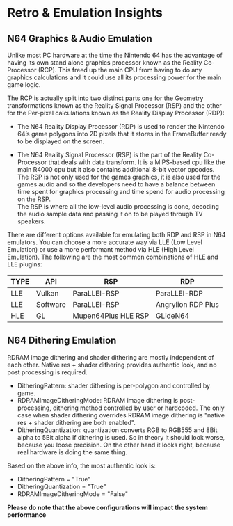# Retro & Emulation Insights

## N64 Graphics & Audio Emulation

Unlike most PC hardware at the time the Nintendo 64 has the advantage of having its own stand alone graphics processor known as the Reality Co-Processor (RCP). This freed up the main CPU from having to do any graphics calculations and it could use all its processing power for the main game logic.

The RCP is actually split into two distinct parts one for the Geometry transformations known as the Reality Signal Processor (RSP) and the other for the Per-pixel calculations known as the Reality Display Processor (RDP):

* The N64 Reality Display Processor (RDP) is used to render the Nintendo 64’s game polygons into 2D pixels that it stores in the FrameBuffer ready to be displayed on the screen.

* The N64 Reality Signal Processor (RSP) is the part of the Reality Co-Processor that deals with data transform. It is a MIPS-based cpu like the main R4000 cpu but it also contains additional 8-bit vector opcodes.</br>
The RSP is not only used for the games graphics, it is also used for the games audio and so the developers need to have a balance between time spent for graphics processing and time spend for audio processing on the RSP.</br>
The RSP is where all the low-level audio processing is done, decoding the audio sample data and passing it on to be played through TV speakers.

There are different options available for emulating both RDP and RSP in N64 emulators. You can choose a more accurate way via LLE (Low Level Emulation) or use a more performant method via HLE (High Level Emulation). The following are the most common combinations of HLE and LLE plugins:

| TYPE	    | API	    | RSP			        | RDP               |
| --------- | --------- | --------------------- | ----------------- |
| LLE	    | Vulkan	| ParaLLEl-RSP 		    | ParaLLEl-RDP      |
| LLE	    | Software	| ParaLLEl-RSP		    | Angrylion RDP Plus|
| HLE	    | GL	    | Mupen64Plus HLE RSP	| GLideN64          |

## N64 Dithering Emulation

RDRAM image dithering and shader dithering are mostly independent of each other.
Native res + shader dithering provides authentic look, and no post processing is required.

* DitheringPattern: shader dithering is per-polygon and controlled by game.
* RDRAMImageDitheringMode: RDRAM image dithering is post-processing, dithering method controlled by user or hardcoded.
The only case when shader dithering overrides RDRAM image dithering is "native res + shader dithering are both enabled".
* DitheringQuantization: quantization converts RGB to RGB555 and 8Bit alpha to 5Bit alpha if dithering is used. So in theory it should look worse, because you loose precision. On the other hand it looks right, because real hardware is doing the same thing.

Based on the above info, the most authentic look is:

* DitheringPattern = "True"
* DitheringQuantization = "True"
* RDRAMImageDitheringMode = "False"

**Please do note that the above configurations will impact the system performance**